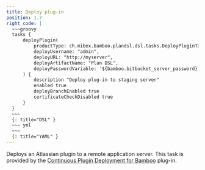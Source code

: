 ```yaml
---
title: Deploy plug-in
position: 1.7
right_code: |
  ~~~groovy
  tasks {
      deployPlugin(
          productType: ch.mibex.bamboo.plandsl.dsl.tasks.DeployPluginTask.ProductType.STASH,
          deployUsername: "admin",
          deployURL: "http://myserver",
          deployArtifactName: "Plan DSL",
          deployPasswordVariable: '${bamboo.bitbucket_server_password}'
      ) {
          description "Deploy plug-in to staging server"
          enabled true
          deployBranchEnabled true
          certificateCheckDisabled true
      }
  }
  ~~~
  {: title="DSL" }
  ~~~ yml       
  ~~~
  {: title="YAML" }
---
```

Deploys an Atlassian plugin to a remote application server. This task is provided by the
<a href="https://marketplace.atlassian.com/plugins/com.atlassian.bamboo.plugins.deploy.continuous-plugin-deployment/server/overview">Continuous Plugin Deployment for Bamboo</a>
plug-in.